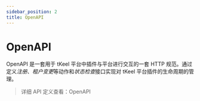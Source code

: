 ```yaml
---
sidebar_position: 2
title: OpenAPI
---
```


# OpenAPI
OpenAPI 是一套用于 tKeel 平台中插件与平台进行交互的一套 HTTP 规范。通过定义*注册*、*租户变更*等动作和*状态检查*接口实现对 tKeel 平台插件的生命周期的管理。

> 详细 API 定义查看：OpenAPI